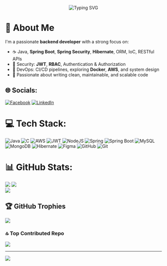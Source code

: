 <p align="center">
  <img src="https://readme-typing-svg.herokuapp.com?font=Fira+Code&size=24&pause=1000&color=00F7FF&width=600&center=true&vCenter=true&lines=Hi+There!👋;I'm+Uông+Thanh+Tú;Backend+Developer;Java+%7C+Spring+Boot+%7C+Spring+Security;Loves+clean+architecture+and+API+design" alt="Typing SVG" />
</p>


# 💫 About Me
I'm a passionate **backend developer** with a strong focus on:

- ☕ Java, **Spring Boot**, **Spring Security**, **Hibernate**, ORM, IoC, RESTful APIs  
- 🔐 Security: **JWT**, **RBAC**, Authentication & Authorization  
- 🚀 DevOps: CI/CD pipelines, exploring **Docker**, **AWS**, and system design  
- 🧠 Passionate about writing clean, maintainable, and scalable code

## 🌐 Socials:
[![Facebook](https://img.shields.io/badge/Facebook-%231877F2.svg?logo=Facebook&logoColor=white)](https://www.facebook.com/tusry.uong) [![LinkedIn](https://img.shields.io/badge/LinkedIn-%230077B5.svg?logo=linkedin&logoColor=white)](https://www.linkedin.com/in/uongthanhtu/) 

# 💻 Tech Stack:
![Java](https://img.shields.io/badge/java-%23ED8B00.svg?style=for-the-badge&logo=openjdk&logoColor=white) ![C](https://img.shields.io/badge/c-%2300599C.svg?style=for-the-badge&logo=c&logoColor=white) ![AWS](https://img.shields.io/badge/AWS-%23FF9900.svg?style=for-the-badge&logo=amazon-aws&logoColor=white) ![JWT](https://img.shields.io/badge/JWT-black?style=for-the-badge&logo=JSON%20web%20tokens) ![NodeJS](https://img.shields.io/badge/node.js-6DA55F?style=for-the-badge&logo=node.js&logoColor=white) ![Spring](https://img.shields.io/badge/spring-%236DB33F.svg?style=for-the-badge&logo=spring&logoColor=white) ![Spring Boot](https://img.shields.io/badge/springboot-%236DB33F.svg?style=for-the-badge&logo=springboot&logoColor=white) ![MySQL](https://img.shields.io/badge/mysql-4479A1.svg?style=for-the-badge&logo=mysql&logoColor=white) ![MongoDB](https://img.shields.io/badge/MongoDB-%234ea94b.svg?style=for-the-badge&logo=mongodb&logoColor=white) ![Hibernate](https://img.shields.io/badge/Hibernate-59666C?style=for-the-badge&logo=Hibernate&logoColor=white) ![Figma](https://img.shields.io/badge/figma-%23F24E1E.svg?style=for-the-badge&logo=figma&logoColor=white) ![GitHub](https://img.shields.io/badge/github-%23121011.svg?style=for-the-badge&logo=github&logoColor=white) ![Git](https://img.shields.io/badge/git-%23F05033.svg?style=for-the-badge&logo=git&logoColor=white)
# 📊 GitHub Stats:
![](https://github-readme-stats.vercel.app/api?username=uongthanhtu&theme=dark&hide_border=false&include_all_commits=true&count_private=true)      ![](https://github-readme-stats.vercel.app/api/top-langs/?username=uongthanhtu&theme=dark&hide_border=false&include_all_commits=true&count_private=true&layout=compact&cache_seconds=60)<br/>
![](https://nirzak-streak-stats.vercel.app/?user=uongthanhtu&theme=dark&hide_border=false)

## 🏆 GitHub Trophies
![](https://github-profile-trophy.vercel.app/?username=uongthanhtu&theme=radical&no-frame=true&no-bg=true&margin-w=4)

### 🔝 Top Contributed Repo
![](https://github-contributor-stats.vercel.app/api?username=uongthanhtu&limit=5&theme=dark&combine_all_yearly_contributions=true)

---
[![](https://visitcount.itsvg.in/api?id=uongthanhtu&icon=0&color=0)](https://visitcount.itsvg.in)

<!-- Proudly created with GPRM ( https://gprm.itsvg.in ) -->
